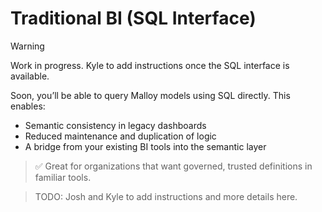 # Traditional BI (SQL Interface)

> [!WARNING]
> Work in progress. Kyle to add instructions once the SQL interface is available.

Soon, you’ll be able to query Malloy models using SQL directly. This enables:

- Semantic consistency in legacy dashboards
- Reduced maintenance and duplication of logic
- A bridge from your existing BI tools into the semantic layer

> ✅ Great for organizations that want governed, trusted definitions in familiar tools.

> TODO: Josh and Kyle to add instructions and more details here.
